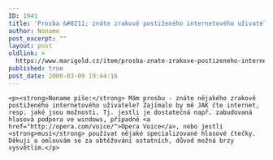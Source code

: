 ```yaml
---
ID: 1941
title: 'Prosba &#8211; znáte zrakově postiženého internetového uživatele?'
author: Noname
post_excerpt: ""
layout: post
oldlink: >
  https://www.marigold.cz/item/prosba-znate-zrakove-postizeneho-internetoveho-uzivatele
published: true
post_date: 2006-03-09 19:44:16
---
```

	<p><strong>Noname píše:</strong> Mám prosbu - znáte nějakého zrakově postiženého internetového uživatele? Zajímalo by mě JAK čte internet, resp. jaké jsou možnosti. Tj. jestli je dostatečná např. zabudovaná hlasová podpora ve windows, případně <a href="http://opera.com/voice/">Opera Voice</a>, nebo jestli <strong>musí</strong> používat nějaké specializované hlasové čtečky. Děkuji a omlouvám se za obtěžování ostatních, důvod možná brzy vysvětlím.</p>